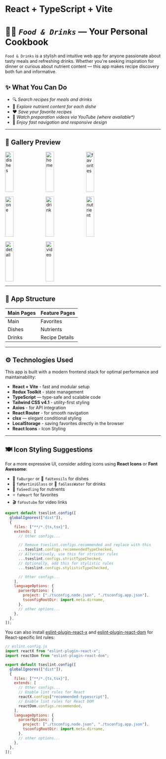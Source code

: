 # React + TypeScript + Vite

# 🧑‍🍳 _`Food & Drinks`_ — Your Personal Cookbook

`Food & Drinks` is a stylish and intuitive web app for anyone passionate about tasty meals and refreshing drinks. Whether you're seeking inspiration for dinner or curious about nutrient content — this app makes recipe discovery both fun and informative.

## ✨ What You Can Do

- 🔍 _Search recipes for meals and drinks_
- 🧠 _Explore nutrient content for each dishe_
- ❤️ _Save your favorite recipes_
- 🎥 _Watch preparation videos via YouTube (where available\*)_
- 📱 _Enjoy fast navigation and responsive design_

---

## 🌿 Gallery Preview

<div style="display: flex; flex-wrap: wrap; gap: 15px;">
  <img src="./src/assets/images/readme/main.jpg" width="23%" height="130px" alt="dishes"/>
  <img src="./src/assets/images/readme/home.jpg" width="23%" height="130px" alt="home"/>
  <img src="./src/assets/images/readme/favorite.jpg" width="23%" height="130px" alt="favorites"/>
  <img src="./src/assets/images/readme/one.jpg" width="23%" height="130px" alt="one"/>
  <img src="./src/assets/images/readme/drink.jpg" width="23%" height="130px" alt="drink"/>
  <img src="./src/assets/images/readme/nutrient.jpg" width="23%" height="130px" alt="nutrient"/>
  <img src="./src/assets/images/readme/categ.jpg" width="23%" height="130px" alt="detail"/>
  <img src="./src/assets/images/readme/video.jpg" width="23%" height="130px" alt="video"/>
</div>

---

## 🧭 App Structure

| Main Pages | Feature Pages  |
| ---------- | -------------- |
| Main       | Favorites      |
| Dishes     | Nutrients      |
| Drinks     | Recipe Details |

---

## ⚙️ Technologies Used

This app is built with a modern frontend stack for optimal performance and maintainability:

- **React + Vite** - fast and modular setup
- **Redux Toolkit** - state management
- **TypeScript** — type-safe and scalable code
- **Tailwind CSS v4.1** - utility-first styling
- **Axios** - for API integration
- **React Router** - for smooth navigation
- **clsx** — elegant conditional styling
- **LocalStorage** - saving favorites directly in the browser
- **React Icons** - Icon Styling

---

## 🍽️ Icon Styling Suggestions

For a more expressive UI, consider adding icons using **React Icons** or **Font Awesome**:

- 🍔 `faBurger` or 🍝 `faUtensils` for dishes
- 🍹 `faMartiniGlass` or 🥤 `faGlassWater` for drinks
- 🧬 `faSeedling` for nutrients
- ⭐ `faHeart` for favorites
- 🎬 `faYoutube` for video links

```js
export default tseslint.config([
  globalIgnores(["dist"]),
  {
    files: ["**/*.{ts,tsx}"],
    extends: [
      // Other configs...

      // Remove tseslint.configs.recommended and replace with this
      ...tseslint.configs.recommendedTypeChecked,
      // Alternatively, use this for stricter rules
      ...tseslint.configs.strictTypeChecked,
      // Optionally, add this for stylistic rules
      ...tseslint.configs.stylisticTypeChecked,

      // Other configs...
    ],
    languageOptions: {
      parserOptions: {
        project: ["./tsconfig.node.json", "./tsconfig.app.json"],
        tsconfigRootDir: import.meta.dirname,
      },
      // other options...
    },
  },
]);
```

You can also install [eslint-plugin-react-x](https://github.com/Rel1cx/eslint-react/tree/main/packages/plugins/eslint-plugin-react-x) and [eslint-plugin-react-dom](https://github.com/Rel1cx/eslint-react/tree/main/packages/plugins/eslint-plugin-react-dom) for React-specific lint rules:

```js
// eslint.config.js
import reactX from "eslint-plugin-react-x";
import reactDom from "eslint-plugin-react-dom";

export default tseslint.config([
  globalIgnores(["dist"]),
  {
    files: ["**/*.{ts,tsx}"],
    extends: [
      // Other configs...
      // Enable lint rules for React
      reactX.configs["recommended-typescript"],
      // Enable lint rules for React DOM
      reactDom.configs.recommended,
    ],
    languageOptions: {
      parserOptions: {
        project: ["./tsconfig.node.json", "./tsconfig.app.json"],
        tsconfigRootDir: import.meta.dirname,
      },
      // other options...
    },
  },
]);
```
